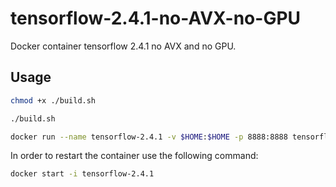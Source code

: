 # tensorflow-2.4.1-no-AVX-no-GPU
Docker container tensorflow 2.4.1 no AVX and no GPU.

## Usage

```bash
chmod +x ./build.sh
```

```bash
./build.sh
```

```bash
docker run --name tensorflow-2.4.1 -v $HOME:$HOME -p 8888:8888 tensorflow-2.4.1
```

In order to restart the container use the following command:
```bash
docker start -i tensorflow-2.4.1
```
